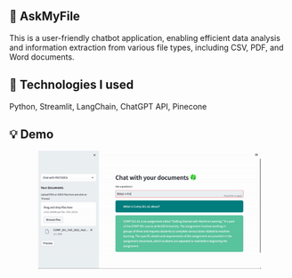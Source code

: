 ## 💼 AskMyFile

This is a user-friendly chatbot application, enabling efficient data analysis and information extraction from various file types, including CSV, PDF, and Word documents.

## 🧰 Technologies I used

Python, Streamlit, LangChain, ChatGPT API, Pinecone

## 💡 Demo

<p align="center">
   <img src="https://github.com/yifeiw701/AskMyFile/blob/main/public/askmyfile.gif" width="400" />
</p>
